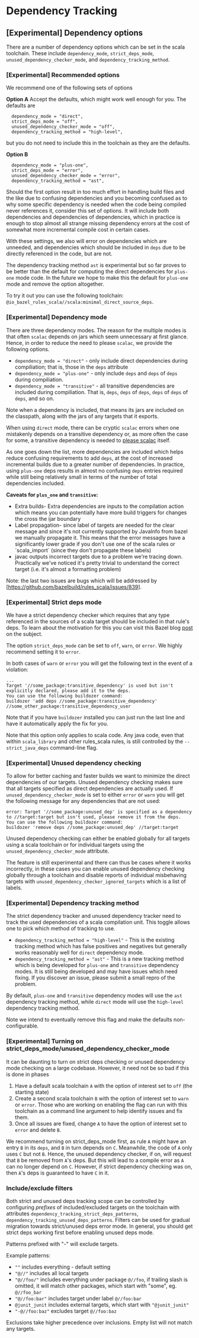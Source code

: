 # Dependency Tracking

## [Experimental] Dependency options

There are a number of dependency options which can be set in the scala toolchain. These include 
`dependency_mode`, `strict_deps_mode`, `unused_dependency_checker_mode`, and 
`dependency_tracking_method`.

### [Experimental] Recommended options

We recommend one of the following sets of options

**Option A**
Accept the defaults, which might work well enough for you. The defaults are
```
  dependency_mode = "direct",
  strict_deps_mode = "off",
  unused_dependency_checker_mode = "off",
  dependency_tracking_method = "high-level",
```
but you do not need to include this in the toolchain as they are the defaults.

**Option B**
```
  dependency_mode = "plus-one",
  strict_deps_mode = "error",
  unused_dependency_checker_mode = "error",
  dependency_tracking_method = "ast",
```

Should the first option result in too much effort in handling build files and the like due to 
confusing dependencies and you becoming confused as to why some specific dependency is needed when 
the code being compiled never references it, consider this set of options. It will include both 
dependencies and dependencies of dependencies, which in practice is enough to stop almost all 
strange missing dependency errors at the cost of somewhat more incremental compile cost in 
certain cases.

With these settings, we also will error on dependencies which are unneeded, and dependencies which 
should be included in `deps` due to be directly referenced in the code, but are not.

The dependency tracking method `ast` is experimental but so far proves to be better than the default 
for computing the direct dependencies for `plus-one` mode code. In the future we hope to make this 
the default for `plus-one` mode and remove the option altogether.

To try it out you can use the following toolchain: 
`@io_bazel_rules_scala//scala:minimal_direct_source_deps`.

### [Experimental] Dependency mode

There are three dependency modes. The reason for the multiple modes is that often `scalac` depends 
on jars which seem unnecessary at first glance. Hence, in order to reduce the need to please 
`scalac`, we provide the following options.
- `dependency_mode = "direct"` - only include direct dependencies during compiliation; that is, 
those in the `deps` attribute
- `dependency_mode = "plus-one"` - only include `deps` and `deps` of `deps` during compiliation.
- `dependency_mode = "transitive"` - all transitive dependencies are included during compiliation. 
That is, `deps`, `deps` of `deps`, `deps` of `deps` of `deps`, and so on.

Note when a dependency is included, that means its jars are included on the classpath, along with 
the jars of any targets that it exports.

When using `direct` mode, there can be cryptic `scalac` errors when one mistakenly depends on a 
transitive dependency or, as more often the case for some, a transitive dependency is needed to 
[please scalac](https://github.com/scalacenter/advisoryboard/blob/master/proposals/009-improve-direct-dependency-experience.md) 
itself.

As one goes down the list, more dependencies are included which helps reduce confusing requirements 
to add `deps`, at the cost of increased incremental builds due to a greater number of dependencies. 
In practice, using `plus-one` deps results in almost no confusing `deps` entries required while 
still being relatively small in terms of the number of total dependencies included.

**Caveats for `plus_one` and `transitive`:**
<ul>
    <li>Extra builds- Extra dependencies are inputs to the compilation action which means you can 
    potentially have more build triggers for changes the cross the ijar boundary </li>
    <li>Label propagation- since label of targets are needed for the clear message and since it's 
    not currently supported by JavaInfo from bazel we manually propagate it. This means that the 
    error messages have a significantly lower grade if you don't use one of the scala rules or 
    `scala_import` (since they don't propagate these labels)</li>
    <li>javac outputs incorrect targets due to a problem we're tracing down. Practically we've 
    noticed it's pretty trivial to understand the correct target (i.e. it's almost a formatting 
    problem) </li>
  </ul>

Note: the last two issues are bugs which will be addressed by 
[https://github.com/bazelbuild/rules_scala/issues/839].

### [Experimental] Strict deps mode
We have a strict dependency checker which requires that any type referenced in the sources of a 
scala target should be included in that rule's deps. To learn about the motivation for this you can 
visit this Bazel blog [post](https://blog.bazel.build/2017/06/28/sjd-unused_deps.html) on the 
subject.

The option `strict_deps_mode` can be set to `off`, `warn`, or `error`. We highly recommend setting 
it to `error`.

In both cases of `warn` or `error` you will get the following text in the event of a violation:
```
...
Target '//some_package:transitive_dependency' is used but isn't explicitly declared, please add it to the deps.
You can use the following buildozer command:
buildozer 'add deps //some_package:transitive_dependency' //some_other_package:transitive_dependency_user
```
Note that if you have `buildozer` installed you can just run the last line and have it automatically 
apply the fix for you.

Note that this option only applies to scala code. Any java code, even that within `scala_library` 
and other rules_scala rules, is still controlled by the `--strict_java_deps` command-line flag.

### [Experimental] Unused dependency checking
To allow for better caching and faster builds we want to minimize the direct dependencies of our 
targets. Unused dependency checking makes sure that all targets specified as direct dependencies are 
actually used. If `unused_dependency_checker_mode` is set to either
`error` or `warn` you will get the following message for any dependencies that are not used:
```
error: Target '//some_package:unused_dep' is specified as a dependency to //target:target but isn't used, please remove it from the deps.
You can use the following buildozer command:
buildozer 'remove deps //some_package:unused_dep' //target:target
```

Unused dependency checking can either be enabled globally for all targets using a scala toolchain or for individual targets using the
`unused_dependency_checker_mode` attribute.

The feature is still experimental and there can thus be cases where it works incorrectly, in these cases you can enable unused dependency checking globally through a toolchain and disable reports of individual misbehaving targets with `unused_dependency_checker_ignored_targets` which is a list of labels.

### [Experimental] Dependency tracking method

The strict dependency tracker and unused dependency tracker need to track the used dependencies of a scala compilation unit. This toggle allows one to pick which method of tracking to use.

- `dependency_tracking_method = "high-level"` - This is the existing tracking method which has false positives and negatives but generally works reasonably well for `direct` dependency mode.
- `dependency_tracking_method = "ast"` - This is a new tracking method which is being developed for `plus-one` and `transitive` dependency modes. It is still being developed and may have issues which need fixing. If you discover an issue, please submit a small repro of the problem.

By default, `plus-one` and `transitive` dependency modes will use the `ast` dependency tracking method, while `direct` mode will use the `high-level` dependency tracking method.

Note we intend to eventually remove this flag and make the defaults non-configurable.

### [Experimental] Turning on strict_deps_mode/unused_dependency_checker_mode

It can be daunting to turn on strict deps checking or unused dependency mode checking on a large codebase. However, it need not be so bad if this is done in phases

1. Have a default scala toolchain `A` with the option of interest set to `off` (the starting state)
2. Create a second scala toolchain `B` with the option of interest set to `warn` or `error`. Those who are working on enabling the flag can run with this toolchain as a command line argument to help identify issues and fix them.
3. Once all issues are fixed, change `A` to have the option of interest set to `error` and delete `B`.

We recommend turning on strict_deps_mode first, as rule `A` might have an entry `B` in its `deps`, and `B` in turn depends on `C`. Meanwhile, the code of `A` only uses `C` but not `B`. Hence, the unused dependency checker, if on, will request that `B` be removed from `A`'s deps. But this will lead to a compile error as `A` can no longer depend on `C`. However, if strict dependency checking was on, then `A`'s deps is guaranteed to have `C` in it.

### Include/exclude filters
Both strict and unused deps tracking scope can be controlled by configuring *prefixes* of 
included/excluded targets on the toolchain with attributes 
`dependency_tracking_strict_deps_patterns`, `dependency_tracking_unused_deps_patterns`.
Filters can be used for gradual migration towards strict/unused deps error mode. In general, you 
should get strict deps working first before enabling unused deps mode. 

Patterns prefixed with "-" will exclude targets.

Example patterns: 
- `""` includes everything - default setting
- `"@//"` includes all local targets
- `"@//foo/"` includes everything under package `@//foo`, if trailing slash is omitted, it will match 
other packages, which start with "some", eg. `@//foo_bar`
- `"@//foo:bar"` includes target under label `@//foo:bar`
- `@junit_junit` includes external targets, which start with `"@junit_junit"`
- `"-@//foo:baz"` excludes target `@//foo:baz`

Exclusions take higher precedence over inclusions. Empty list will not match any targets.
